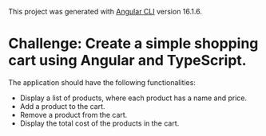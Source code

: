 This project was generated with [Angular CLI](https://github.com/angular/angular-cli) version 16.1.6.

# **Challenge:** Create a simple shopping cart using Angular and TypeScript.

The application should have the following functionalities:

- Display a list of products, where each product has a name and price.
- Add a product to the cart.
- Remove a product from the cart.
- Display the total cost of the products in the cart.
